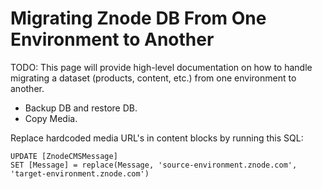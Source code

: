 # Migrating Znode DB From One Environment to Another

TODO: This page will provide high-level documentation on how to handle migrating a dataset (products, content, etc.) from one environment to another.

* Backup DB and restore DB.
* Copy Media.

Replace hardcoded media URL's in content blocks by running this SQL:

```
UPDATE [ZnodeCMSMessage]
SET [Message] = replace(Message, 'source-environment.znode.com', 'target-environment.znode.com')
```